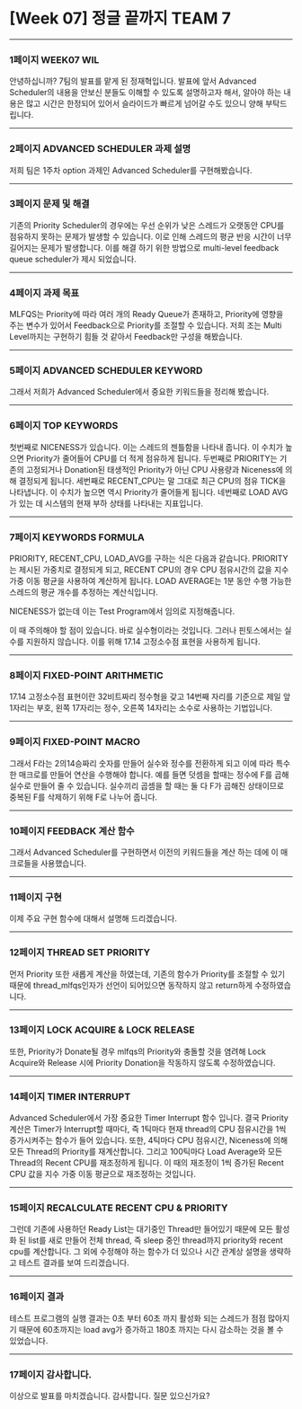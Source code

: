 # [Week 07] 정글 끝까지 TEAM 7


**********

### 1페이지 WEEK07 WIL

안녕하십니까? 7팀의 발표를 맡게 된 정재혁입니다.
발표에 앞서 Advanced Scheduler의 내용을 안보신 분들도 이해할 수 있도록 설명하고자 해서, 알아야 하는 내용은 많고 시간은 한정되어 있어서 슬라이드가 빠르게 넘어갈 수도 있으니 양해 부탁드립니다.

***********

### 2페이지 ADVANCED SCHEDULER 과제 설명

저희 팀은 1주차 option 과제인 Advanced Scheduler를 구현해봤습니다.

***********

### 3페이지 문제 및 해결

기존의 Priority Scheduler의 경우에는 우선 순위가 낮은 스레드가 오랫동안 CPU를 점유하지 못하는 문제가 발생할 수 있습니다. 이로 인해 스레드의 평균 반응 시간이 너무 길어지는 문제가 발생합니다. 이를 해결 하기 위한 방법으로 multi-level feedback queue scheduler가 제시 되었습니다.

***********

### 4페이지 과제 목표

MLFQS는 Priority에 따라 여러 개의 Ready Queue가 존재하고, Priority에 영향을 주는 변수가 있어서 Feedback으로 Priority를 조절할 수 있습니다.
저희 조는 Multi Level까지는 구현하기 힘들 것 같아서 Feedback만 구성을 해봤습니다.

************

### 5페이지 ADVANCED SCHEDULER KEYWORD

그래서 저희가 Advanced Scheduler에서 중요한 키워드들을 정리해 봤습니다.

************

### 6페이지 TOP KEYWORDS

첫번째로 NICENESS가 있습니다. 이는 스레드의 젠틀함을 나타내 줍니다. 이 수치가 높으면 Priority가 줄어들어 CPU를 더 적게 점유하게 됩니다.
두번째로 PRIORITY는 기존의 고정되거나 Donation된 태생적인 Priority가 아닌 CPU 사용량과 Niceness에 의해 결정되게 됩니다.
세번째로 RECENT_CPU는 말 그대로 최근 CPU의 점유 TICK을 나타냅니다. 이 수치가 높으면 역시 Priority가 줄어들게 됩니다.
네번째로 LOAD AVG가 있는 데 시스템의 현재 부하 상태를 나타내는 지표입니다.

************

### 7페이지 KEYWORDS FORMULA

PRIORITY, RECENT_CPU, LOAD_AVG를 구하는 식은 다음과 같습니다.
PRIORITY는 제시된 가중치로 결정되게 되고, RECENT CPU의 경우 CPU 점유시간의 값을 지수 가중 이동 평균을 사용하여 계산하게 됩니다. LOAD AVERAGE는 1분 동안 수행 가능한 스레드의 평균 개수를 추정하는 계산식입니다.

NICENESS가 없는데 이는 Test Program에서 임의로 지정해줍니다.

이 때 주의해야 할 점이 있습니다. 바로 실수형이라는 것입니다. 그러나 핀토스에서는 실수를 지원하지 않습니다. 이를 위해 17.14 고정소수점 표현을 사용하게 됩니다.

************

### 8페이지 FIXED-POINT ARITHMETIC

17.14 고정소수점 표현이란 32비트짜리 정수형을 갖고 14번째 자리를 기준으로 제일 앞 1자리는 부호, 왼쪽 17자리는 정수, 오른쪽 14자리는 소수로 사용하는 기법입니다. 

************

### 9페이지 FIXED-POINT MACRO

그래서 F라는 2의14승짜리 숫자를 만들어 실수와 정수를 전환하게 되고 이에 따라 특수한 매크로를 만들어 연산을 수행해야 합니다. 예를 들면 덧셈을 할때는 정수에 F를 곱해 실수로 만들어 줄 수 있습니다. 실수끼리 곱셈을 할 때는 둘 다 F가 곱해진 상태이므로 중복된 F를 삭제하기 위해 F로 나누어 줍니다.

************

### 10페이지 FEEDBACK 계산 함수

그래서 Advanced Scheduler를 구현하면서 이전의 키워드들을 계산 하는 데에 이 매크로들을 사용했습니다.

************

### 11페이지 구현

이제 주요 구현 함수에 대해서 설명해 드리겠습니다.

************

### 12페이지 THREAD SET PRIORITY

먼저 Priority 또한 새롭게 계산을 하였는데, 기존의 함수가 Priority를 조절할 수 있기 때문에 thread_mlfqs인자가 선언이 되어있으면 동작하지 않고 return하게 수정하였습니다.

************

### 13페이지 LOCK ACQUIRE & LOCK RELEASE

또한, Priority가 Donate될 경우 mlfqs의 Priority와 충돌할 것을 염려해 Lock Acquire와 Release 시에 Priority Donation을 작동하지 않도록 수정하였습니다.

************

### 14페이지 TIMER INTERRUPT

Advanced Scheduler에서 가장 중요한 Timer Interrupt 함수 입니다. 결국 Priority 계산은 Timer가 Interrupt할 때마다, 즉 1틱마다 현재 thread의 CPU 점유시간을 1씩 증가시켜주는 함수가 들어 있습니다. 또한, 4틱마다 CPU 점유시간, Niceness에 의해 모든 Thread의 Priority를 재계산합니다. 그리고 100틱마다 Load Average와 모든 Thread의 Recent CPU를 재조정하게 됩니다. 이 때의 재조정이 1씩 증가된 Recent CPU 값을 지수 가중 이동 평균으로 재조정하는 것입니다.

************

### 15페이지 RECALCULATE RECENT CPU & PRIORITY

그런데 기존에 사용하던 Ready List는 대기중인 Thread만 들어있기 때문에 모든 활성화 된 list를 새로 만들어 전체 thread, 즉 sleep 중인 thread까지 priority와 recent cpu를 계산합니다.
그 외에 수정해야 하는 함수가 더 있으나 시간 관계상 설명을 생략하고 테스트 결과를 보여 드리겠습니다.

************

### 16페이지 결과

테스트 프로그램의 실행 결과는 0초 부터 60초 까지 활성화 되는 스레드가 점점 많아지기 때문에 60초까지는 load avg가 증가하고 180초 까지는 다시 감소하는 것을 볼 수 있었습니다.

************

### 17페이지 감사합니다.

이상으로 발표를 마치겠습니다. 감사합니다. 질문 있으신가요?
